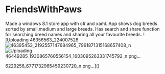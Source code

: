 # FriendsWithPaws
Made a windows 8.1 store app with c# and xaml. App shows dog breeds sorted by small,medium and large breeds. Has search and share function for searching breed names and sharing all your favourite breeds.
![Uploading 46356563_224007528
![46395453_2192557147684965_7961871315168657408_n](https://user-images.githubusercontent.com/22111273/48666473-b653d780-eb27-11e8-9cfd-4fac4b41e484.png)
![Uploading 46449285_1930865760556154_1603095263331745792_n.png…]()

6229256_6771732965459230720_n.png…]()

